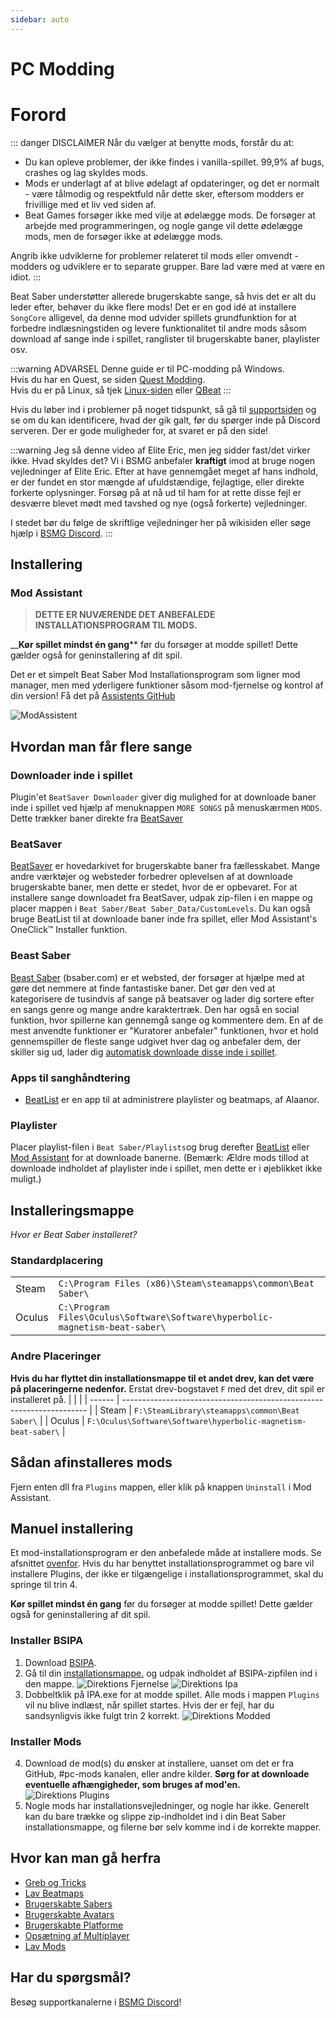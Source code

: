 ```yaml
---
sidebar: auto
---
```


# PC Modding
# Forord

::: danger DISCLAIMER Når du vælger at benytte mods, forstår du at:
- Du kan opleve problemer, der ikke findes i vanilla-spillet. 99,9% af bugs, crashes og lag skyldes mods.
- Mods er underlagt af at blive ødelagt af opdateringer, og det er normalt - være tålmodig og respektfuld når dette sker, eftersom modders er frivillige med et liv ved siden af.
- Beat Games forsøger ikke med vilje at ødelægge mods. De forsøger at arbejde med programmeringen, og nogle gange vil dette ødelægge mods, men de forsøger ikke at ødelægge mods.

Angrib ikke udviklerne for problemer relateret til mods eller omvendt - modders og udviklere er to separate grupper. Bare lad være med at være en idiot. :::

Beat Saber understøtter allerede brugerskabte sange, så hvis det er alt du leder efter, behøver du ikke flere mods! Det er en god idé at installere `SongCore` alligevel, da denne mod udvider spillets grundfunktion for at forbedre indlæsningstiden og levere funktionalitet til andre mods såsom download af sange inde i spillet, ranglister til brugerskabte baner, playlister osv.

:::warning ADVARSEL Denne guide er til PC-modding på Windows.  
Hvis du har en Quest, se siden [Quest Modding](/da/quest-modding.md).  
Hvis du er på Linux, så tjek [Linux-siden](/da/modding/linux.md) eller [QBeat](https://github.com/geefr/beatsaber-linux-goodies/blob/master/README.md) :::

Hvis du løber ind i problemer på noget tidspunkt, så gå til [supportsiden](./support) og se om du kan identificere, hvad der gik galt, før du spørger inde på Discord serveren. Der er gode muligheder for, at svaret er på den side!

:::warning Jeg så denne video af Elite Eric, men jeg sidder fast/det virker ikke. Hvad skyldes det? Vi i BSMG anbefaler **kraftigt** imod at bruge nogen vejledninger af Elite Eric. Efter at have gennemgået meget af hans indhold, er der fundet en stor mængde af ufuldstændige, fejlagtige, eller direkte forkerte oplysninger. Forsøg på at nå ud til ham for at rette disse fejl er desværre blevet mødt med tavshed og nye (også forkerte) vejledninger.

I stedet bør du følge de skriftlige vejledninger her på wikisiden eller søge hjælp i [BSMG Discord](https://discord.gg/beatsabermods). :::

## Installering
### Mod Assistant
> **DETTE ER NUVÆRENDE DET ANBEFALEDE INSTALLATIONSPROGRAM TIL MODS.**

__**Kør spillet mindst én gang**** før du forsøger at modde spillet! Dette gælder også for geninstallering af dit spil.

Det er et simpelt Beat Saber Mod Installationsprogram som ligner mod manager, men med yderligere funktioner såsom mod-fjernelse og kontrol af din version! Få det på [Assistents GitHub](https://github.com/Assistant/ModAssistant/releases/latest)

![ModAssistent](~@images/beginners-guide/modassistant.png)

## Hvordan man får flere sange
### Downloader inde i spillet
Plugin'et `BeatSaver Downloader` giver dig mulighed for at downloade baner inde i spillet ved hjælp af menuknappen `MORE SONGS` på menuskærmen `MODS`. Dette trækker baner direkte fra [BeatSaver](https://beatsaver.com)

### BeatSaver
[BeatSaver](https://beatsaver.com) er hovedarkivet for brugerskabte baner fra fællesskabet. Mange andre værktøjer og websteder forbedrer oplevelsen af at downloade brugerskabte baner, men dette er stedet, hvor de er opbevaret. For at installere sange downloadet fra BeatSaver, udpak zip-filen i en mappe og placer mappen i `Beat Saber/Beat Saber_Data/CustomLevels`.  Du kan også bruge BeatList til at downloade baner inde fra spillet, eller Mod Assistant's OneClick™ Installer funktion.

### Beast Saber
[Beast Saber](https://www.bsaber.com) (bsaber.com) er et websted, der forsøger at hjælpe med at gøre det nemmere at finde fantastiske baner. Det gør den ved at kategorisere de tusindvis af sange på beatsaver og lader dig sortere efter en sangs genre og mange andre karaktertræk. Den har også en social funktion, hvor spillerne kan gennemgå sange og kommentere dem. En af de mest anvendte funktioner er "Kuratorer anbefaler" funktionen, hvor et hold gennemspiller de fleste sange udgivet hver dag og anbefaler dem, der skiller sig ud, lader dig [automatisk downloade disse inde i spillet](https://bsaber.com/beatsync/).

### Apps til sanghåndtering
* [BeatList](https://github.com/Alaanor/beatlist) er en app til at administrere playlister og beatmaps, af Alaanor.

### Playlister
Placer playlist-filen i `Beat Saber/Playlists`og brug derefter [BeatList](https://github.com/Alaanor/beatlist) eller [Mod Assistant](https://github.com/Assistant/ModAssistant) for at downloade banerne. (Bemærk: Ældre mods tillod at downloade indholdet af playlister inde i spillet, men dette er i øjeblikket ikke muligt.)

## Installeringsmappe
_Hvor er Beat Saber installeret?_

### Standardplacering
|        |                                                                                      |
| ------ | ------------------------------------------------------------------------------------ |
| Steam  | `C:\Program Files (x86)\Steam\steamapps\common\Beat Saber\`                  |
| Oculus | `C:\Program Files\Oculus\Software\Software\hyperbolic-magnetism-beat-saber\` |

### Andre Placeringer
**Hvis du har flyttet din installationsmappe til et andet drev, kan det være på placeringerne nedenfor.** Erstat drev-bogstavet `F` med det drev, dit spil er installeret på.
|        |                                                                       |
| ------ | --------------------------------------------------------------------- |
| Steam  | `F:\SteamLibrary\steamapps\common\Beat Saber\`                 |
| Oculus | `F:\Oculus\Software\Software\hyperbolic-magnetism-beat-saber\` |

## Sådan afinstalleres mods
Fjern enten dll fra `Plugins` mappen, eller klik på knappen `Uninstall` i Mod Assistant.

## Manuel installering
Et mod-installationsprogram er den anbefalede måde at installere mods. Se afsnittet [ovenfor](#installering). Hvis du har benyttet installationsprogrammet og bare vil installere Plugins, der ikke er tilgængelige i installationsprogrammet, skal du springe til trin 4.

**Kør spillet mindst én gang** før du forsøger at modde spillet! Dette gælder også for geninstallering af dit spil.
### Installer BSIPA
1. Download [BSIPA](https://github.com/bsmg/BeatSaber-IPA-Reloaded/releases).
2. Gå til din [installationsmappe.](#install-folder) og udpak indholdet af BSIPA-zipfilen ind i den mappe. ![Direktions Fjernelse](~@images/beginners-guide/directory-clean.png "Direktions Fjernelse") ![Direktions Ipa](~@images/beginners-guide/directory-ipa.png "Direktions Ipa")
3. Dobbeltklik på IPA.exe for at modde spillet. Alle mods i mappen `Plugins` vil nu blive indlæst, når spillet startes. Hvis der er fejl, har du sandsynligvis ikke fulgt trin 2 korrekt. ![Direktions Modded](~@images/beginners-guide/directory-patched.png "Direktions Modded")

### Installer Mods
4. Download de mod(s) du ønsker at installere, uanset om det er fra GitHub, #pc-mods kanalen, eller andre kilder. **Sørg for at downloade eventuelle afhængigheder, som bruges af mod'en.** ![Direktions Plugins](~@images/beginners-guide/directory-plugins.png "Direktions Plugins")
5. Nogle mods har installationsvejledninger, og nogle har ikke. Generelt kan du bare trække og slippe zip-indholdet ind i din Beat Saber installationsmappe, og filerne bør selv komme ind i de korrekte mapper.


## Hvor kan man gå herfra
* [Greb og Tricks](./grips-and-tricks.md)
* [Lav Beatmaps](/mapping/)
* [Brugerskabte Sabers](/models/custom-sabers.md)
* [Brugerskabte Avatars](/models/custom-avatars.md)
* [Brugerskabte Platforme](/models/custom-platforms.md)
* [Opsætning af Multiplayer](https://bs.assistant.moe/Multiplayer/)
* [Lav Mods](/modding/)

## Har du spørgsmål?
Besøg supportkanalerne i [BSMG Discord](https://discord.gg/beatsabermods)!
